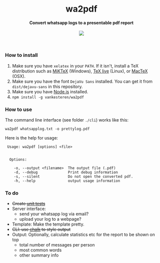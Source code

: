 <p align="center">
  <!--img src="img.svg" width="250px"></img>
  <br-->
  <h1 align="center">wa2pdf</h1>
  <h4 align="center">Convert whatsapp logs to a presentable pdf report</h4>
  <p align="center">
    <a href="https://travis-ci.org/vankesteren/wa2pdf"><img src="https://travis-ci.org/vankesteren/wa2pdf.svg?branch=master"></a>
  </p>
</p>
<br>

### How to install
1. Make sure you have `xelatex` in your `PATH`. If it isn't, install a TeX distribution such as [MiKTeX](https://miktex.org/) (Windows), [TeX live](https://www.tug.org/texlive/) (Linux), or [MacTeX](http://www.tug.org/mactex/) (OSX).
2. Make sure you have the font `DejaVu Sans` installed. You can get it from `dist/dejavu-sans` in this repository.
3. Make sure you have [Node.js](https://nodejs.org/) installed.
4. `npm install -g vankesteren/wa2pdf`

### How to use
The command line interface (see folder `./cli`) works like this:

`wa2pdf whatsapplog.txt -o prettylog.pdf`

Here is the help for usage:
```
 Usage: wa2pdf [options] <file>


  Options:

    -o, --output <filename>  The output file (.pdf)
    -d, --debug              Print debug information
    -s, --silent             Do not open the converted pdf.
    -h, --help               output usage information
```

### To do
- ~~Create [unit tests](https://travis-ci.org/vankesteren/wa2pdf)~~
- Server interface:
    - send your whatsapp log via email?
    - upload your log to a webpage?
- Template: Make the template pretty.
- ~~CLI: use [chalk](https://www.npmjs.com/package/chalk.) to style output~~
- Output: Optionally, calculate statistics etc for the report to be shown on top
    - total number of messages per person
    - most common words
    - other summary info
